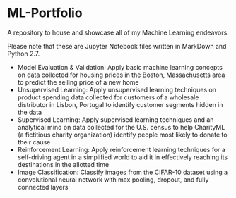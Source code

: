 
# ML-Portfolio
A repository to house and showcase all of my Machine Learning endeavors.

Please note that these are Jupyter Notebook files written in MarkDown and Python 2.7.

- Model Evaluation & Validation: Apply basic machine learning concepts on data collected for housing prices in the Boston, Massachusetts area to predict the selling price of a new home
- Unsupervised Learning: Apply unsupervised learning techniques on product spending data collected for customers of a wholesale distributor in Lisbon, Portugal to identify customer segments hidden in the data
- Supervised Learning: Apply supervised learning techniques and an analytical mind on data collected for the U.S. census to help CharityML (a fictitious charity organization) identify people most likely to donate to their cause
- Reinforcement Learning: Apply reinforcement learning techniques for a self-driving agent in a simplified world to aid it in effectively reaching its destinations in the allotted time
- Image Classification: Classify images from the CIFAR-10 dataset using a convolutional neural network with max pooling, dropout, and fully connected layers
